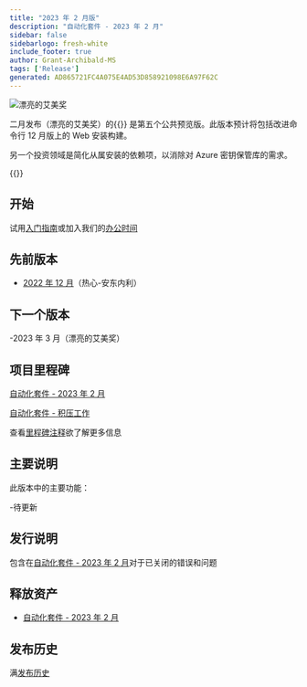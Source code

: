 ```yaml
---
title: "2023 年 2 月版"
description: "自动化套件 - 2023 年 2 月"
sidebar: false
sidebarlogo: fresh-white
include_footer: true
author: Grant-Archibald-MS
tags: ['Release']
generated: AD865721FC4A075E4AD53D858921098E6A97F62C
---
```


![漂亮的艾美奖](/images/nifty-emmy.png)

二月发布（漂亮的艾美奖）的{{<product-name>}} 是第五个公共预览版。此版本预计将包括改进命令行 12 月版上的 Web 安装构建。

另一个投资领域是简化从属安装的依赖项，以消除对 Azure 密钥保管库的需求。

{{<questions name="/content/zh-hans/releases/february-2023.json" completed="感谢您提供反馈" showNavigationButtons="false" locale="zh-hans">}}

## 开始

试用[入门指南](/zh-hans/get-started)或加入我们的[办公时间](/zh-hans/office-hours)

## 先前版本

- [2022 年 12 月](/zh-hans/releases/december-2022)（热心-安东内利）

## 下一个版本

-2023 年 3 月（漂亮的艾美奖）

## 项目里程碑

[自动化套件 - 2023 年 2 月](https://github.com/orgs/microsoft/projects/486/views/9)

[自动化套件 - 积压工作](https://github.com/orgs/microsoft/projects/486/views/1)

查看[里程碑注释](/zh-hans/releases/milestones)欲了解更多信息

## 主要说明

此版本中的主要功能：

-待更新

## 发行说明

包含在[自动化套件 - 2023 年 2 月](https://github.com/microsoft/powercat-automation-kit/releases/tag/AutomationKit-February2023)对于已关闭的错误和问题

## 释放资产

- [自动化套件 - 2023 年 2 月](https://github.com/microsoft/powercat-automation-kit/releases/tag/AutomationKit-February2023)

## 发布历史

满[发布历史](/zh-hans/releases)


